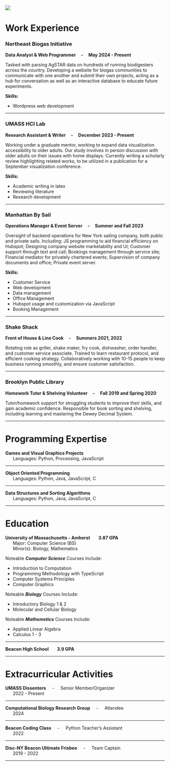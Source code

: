 

<!-- div style="text-align: center;">
      <img src="https://github.com/Henry-WK/henry-wk.github.io/assets/152219380/644743a4-1010-45ad-83ec-152d4a763922" height="800" width ="1000">
</div !-->

<img src="https://github.com/Henry-WK/henry-wk.github.io/assets/152219380/644743a4-1010-45ad-83ec-152d4a763922">

# Work Experience	
### Northeast Biogas Initiative

**Data Analyst & Web Programmer &nbsp;&nbsp;&nbsp; - &nbsp;&nbsp;&nbsp; May 2024 - Present**

Tasked with parsing AgSTAR data on hundreds of running biodigesters across the country. Developing a website for biogas communities to communicate with one another and submit their own projects, acting as a hub for conversation as well as an interactive database to educate future experiments. 

**Skills:**
+ Wordpress web development

----

### UMASS HCI Lab		

**Research Assistant & Writer &nbsp;&nbsp;&nbsp; - &nbsp;&nbsp;&nbsp; December 2023 - Present** 

Working under a graduate mentor, working to expand data visualization accessibility to older adults. Our study involves in person discussion 
with older adults on their issues with home displays. Currently writing a scholarly review highlighting related works, to be utilized in a 
publication for a September visualization conference. 

**Skills:**
+ Academic writing in latex
+ Reviewing literature
+ Research development

---

### Manhattan By Sail	

**Operations Manager & Event Server &nbsp;&nbsp;&nbsp; - &nbsp;&nbsp;&nbsp; Summer and Fall 2023**  

Oversight of backend operations for New York sailing company, both public and private sails. 
Including: JS programming to aid financial efficiency on Hubspot; Designing company website 
marketability and UI; Customer support through text and call; Bookings management through 
service site; Financial mediator for privately chartered events; Supervision of company 
documents and office; Private event server.

**Skills:**
+ Customer Service
+ Web development
+ Data management
+ Office Management
+ Hubspot usage and customization via JavaScript
+ Booking Management

---

### Shake Shack		

**Front of House & Line Cook &nbsp;&nbsp;&nbsp; - &nbsp;&nbsp;&nbsp; Summers 2021, 2022**  

Rotating role as griller, shake maker, fry cook, dishwasher, order handler, and customer service
associate. Trained to learn restaurant protocol, and efficient cooking strategy.  Collaboratively 
working with 10-15 people to keep business running smoothly, and ensure customer 
satisfaction.

---

### Brooklyn Public Library

**Homework Tutor & Shelving Volunteer &nbsp;&nbsp;&nbsp; - &nbsp;&nbsp;&nbsp; Fall 2019 and Spring 2020**

Tutor/homework support for struggling students to improve their skills, and gain academic confidence. Responsible for book sorting and shelving, including learning and mastering the Dewey Decimal System.

---


# Programming Expertise 
**Games and Visual Graphics Projects**  
&nbsp;&nbsp;&nbsp;&nbsp;&nbsp;&nbsp;Languages: 	Python, Processing, JavaScript  

---

**Object Oriented Programming**  
&nbsp;&nbsp;&nbsp;&nbsp;&nbsp;&nbsp;Languages:	Python, Java, JavaScript, C  

---

**Data Structures and Sorting Algorithms**  
&nbsp;&nbsp;&nbsp;&nbsp;&nbsp;&nbsp;Languages:	Python, Java, JavaScript, C  

---

# Education
**University of Massachusetts - Amherst &nbsp;&nbsp;&nbsp;&nbsp;&nbsp;&nbsp; 3.87 GPA**  
&nbsp;&nbsp;&nbsp;&nbsp;&nbsp;&nbsp;Major: Computer Science (BS)  		
&nbsp;&nbsp;&nbsp;&nbsp;&nbsp;&nbsp;Minor(s): Biology, Mathematics

Noteable _**Computer Science**_ Courses Include:
+ Introduction to Computation
+ Programming Methodology with TypeScript
+ Computer Systems Principles
+ Computer Graphics

Noteable _**Biology**_ Courses Include:
- Introductory Biology 1 & 2
- Molecular and Cellular Biology

Noteable _**Mathemetics**_ Courses Include:
* Applied Linear Algebra
* Calculus 1 - 3

--- 

**Beacon High School &nbsp;&nbsp;&nbsp;&nbsp;&nbsp;&nbsp; 3.9 GPA**

___


# Extracurricular Activities
**UMASS Dissenters** 		&nbsp;&nbsp;&nbsp; - &nbsp;&nbsp;&nbsp; Senior Member/Organizer  
&nbsp;&nbsp;&nbsp;&nbsp;&nbsp;&nbsp;2022 - Present  

---

**Computational Biology Research Group** &nbsp;&nbsp;&nbsp; - &nbsp;&nbsp;&nbsp;	Attendee  
&nbsp;&nbsp;&nbsp;&nbsp;&nbsp;&nbsp;2024  

---

**Beacon Coding Class**	&nbsp;&nbsp;&nbsp; - &nbsp;&nbsp;&nbsp;			Python Teacher’s Assistant  
&nbsp;&nbsp;&nbsp;&nbsp;&nbsp;&nbsp;2022  

---

**Disc-NY Beacon Ultimate Frisbee** 	&nbsp;&nbsp;&nbsp; - &nbsp;&nbsp;&nbsp;	Team Captain  
&nbsp;&nbsp;&nbsp;&nbsp;&nbsp;&nbsp;2019 - 2022

---
